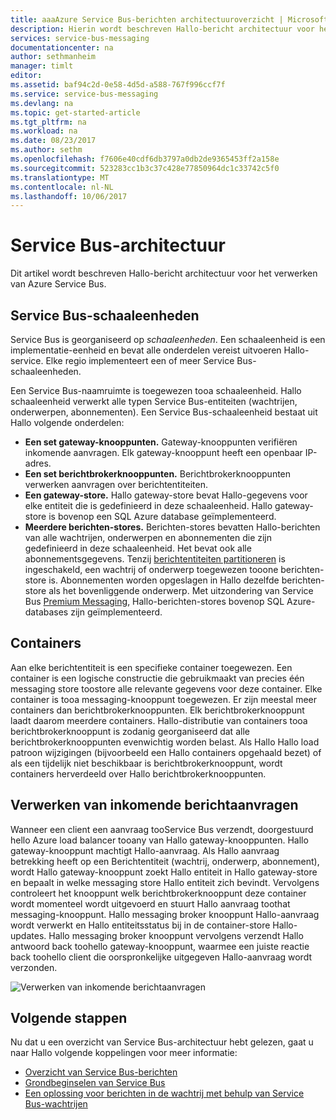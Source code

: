 ```yaml
---
title: aaaAzure Service Bus-berichten architectuuroverzicht | Microsoft Docs
description: Hierin wordt beschreven Hallo-bericht architectuur voor het verwerken van Azure Service Bus.
services: service-bus-messaging
documentationcenter: na
author: sethmanheim
manager: timlt
editor: 
ms.assetid: baf94c2d-0e58-4d5d-a588-767f996ccf7f
ms.service: service-bus-messaging
ms.devlang: na
ms.topic: get-started-article
ms.tgt_pltfrm: na
ms.workload: na
ms.date: 08/23/2017
ms.author: sethm
ms.openlocfilehash: f7606e40cdf6db3797a0db2de9365453ff2a158e
ms.sourcegitcommit: 523283cc1b3c37c428e77850964dc1c33742c5f0
ms.translationtype: MT
ms.contentlocale: nl-NL
ms.lasthandoff: 10/06/2017
---
```

# <a name="service-bus-architecture"></a>Service Bus-architectuur
Dit artikel wordt beschreven Hallo-bericht architectuur voor het verwerken van Azure Service Bus.

## <a name="service-bus-scale-units"></a>Service Bus-schaaleenheden
Service Bus is georganiseerd op *schaaleenheden*. Een schaaleenheid is een implementatie-eenheid en bevat alle onderdelen vereist uitvoeren Hallo-service. Elke regio implementeert een of meer Service Bus-schaaleenheden.

Een Service Bus-naamruimte is toegewezen tooa schaaleenheid. Hallo schaaleenheid verwerkt alle typen Service Bus-entiteiten (wachtrijen, onderwerpen, abonnementen). Een Service Bus-schaaleenheid bestaat uit Hallo volgende onderdelen:

* **Een set gateway-knooppunten.** Gateway-knooppunten verifiëren inkomende aanvragen. Elk gateway-knooppunt heeft een openbaar IP-adres.
* **Een set berichtbrokerknooppunten.** Berichtbrokerknooppunten verwerken aanvragen over berichtentiteiten.
* **Een gateway-store.** Hallo gateway-store bevat Hallo-gegevens voor elke entiteit die is gedefinieerd in deze schaaleenheid. Hallo gateway-store is bovenop een SQL Azure database geïmplementeerd.
* **Meerdere berichten-stores.** Berichten-stores bevatten Hallo-berichten van alle wachtrijen, onderwerpen en abonnementen die zijn gedefinieerd in deze schaaleenheid. Het bevat ook alle abonnementsgegevens. Tenzij [berichtentiteiten partitioneren](service-bus-partitioning.md) is ingeschakeld, een wachtrij of onderwerp toegewezen tooone berichten-store is. Abonnementen worden opgeslagen in Hallo dezelfde berichten-store als het bovenliggende onderwerp. Met uitzondering van Service Bus [Premium Messaging](service-bus-premium-messaging.md), Hallo-berichten-stores bovenop SQL Azure-databases zijn geïmplementeerd.

## <a name="containers"></a>Containers
Aan elke berichtentiteit is een specifieke container toegewezen. Een container is een logische constructie die gebruikmaakt van precies één messaging store toostore alle relevante gegevens voor deze container. Elke container is tooa messaging-knooppunt toegewezen. Er zijn meestal meer containers dan berichtbrokerknooppunten. Elk berichtbrokerknooppunt laadt daarom meerdere containers. Hallo-distributie van containers tooa berichtbrokerknooppunt is zodanig georganiseerd dat alle berichtbrokerknooppunten evenwichtig worden belast. Als Hallo Hallo load patroon wijzigingen (bijvoorbeeld een Hallo containers opgehaald bezet) of als een tijdelijk niet beschikbaar is berichtbrokerknooppunt, wordt containers herverdeeld over Hallo berichtbrokerknooppunten.

## <a name="processing-of-incoming-messaging-requests"></a>Verwerken van inkomende berichtaanvragen
Wanneer een client een aanvraag tooService Bus verzendt, doorgestuurd hello Azure load balancer tooany van Hallo gateway-knooppunten. Hallo gateway-knooppunt machtigt Hallo-aanvraag. Als Hallo aanvraag betrekking heeft op een Berichtentiteit (wachtrij, onderwerp, abonnement), wordt Hallo gateway-knooppunt zoekt Hallo entiteit in Hallo gateway-store en bepaalt in welke messaging store Hallo entiteit zich bevindt. Vervolgens controleert het knooppunt welk berichtbrokerknooppunt deze container wordt momenteel wordt uitgevoerd en stuurt Hallo aanvraag toothat messaging-knooppunt. Hallo messaging broker knooppunt Hallo-aanvraag wordt verwerkt en Hallo entiteitsstatus bij in de container-store Hallo-updates. Hallo messaging broker knooppunt vervolgens verzendt Hallo antwoord back toohello gateway-knooppunt, waarmee een juiste reactie back toohello client die oorspronkelijke uitgegeven Hallo-aanvraag wordt verzonden.

![Verwerken van inkomende berichtaanvragen](./media/service-bus-architecture/ic690644.png)

## <a name="next-steps"></a>Volgende stappen
Nu dat u een overzicht van Service Bus-architectuur hebt gelezen, gaat u naar Hallo volgende koppelingen voor meer informatie:

* [Overzicht van Service Bus-berichten](service-bus-messaging-overview.md)
* [Grondbeginselen van Service Bus](service-bus-fundamentals-hybrid-solutions.md)
* [Een oplossing voor berichten in de wachtrij met behulp van Service Bus-wachtrijen](service-bus-dotnet-multi-tier-app-using-service-bus-queues.md)


